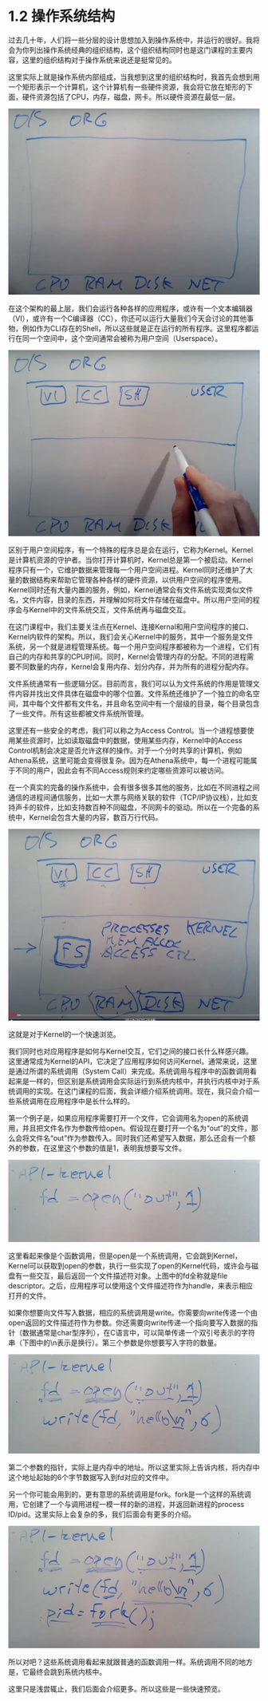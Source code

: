 # 1.2 操作系统结构

过去几十年，人们将一些分层的设计思想加入到操作系统中，并运行的很好。我将会为你列出操作系统经典的组织结构，这个组织结构同时也是这门课程的主要内容，这里的组织结构对于操作系统来说还是挺常见的。

这里实际上就是操作系统内部组成，当我想到这里的组织结构时，我首先会想到用一个矩形表示一个计算机，这个计算机有一些硬件资源，我会将它放在矩形的下面，硬件资源包括了CPU，内存，磁盘，网卡。所以硬件资源在最低一层。

![](../.gitbook/assets/image%20%2832%29.png)

在这个架构的最上层，我们会运行各种各样的应用程序，或许有一个文本编辑器（VI），或许有一个C编译器（CC），你还可以运行大量我们今天会讨论的其他事物，例如作为CLI存在的Shell，所以这些就是正在运行的所有程序。这里程序都运行在同一个空间中，这个空间通常会被称为用户空间（Userspace）。

![](../.gitbook/assets/image%20%2813%29.png)

区别于用户空间程序，有一个特殊的程序总是会在运行，它称为Kernel。Kernel是计算机资源的守护者。当你打开计算机时，Kernel总是第一个被启动。Kernel程序只有一个，它维护数据来管理每一个用户空间进程。Kernel同时还维护了大量的数据结构来帮助它管理各种各样的硬件资源，以供用户空间的程序使用。Kernel同时还有大量内置的服务，例如，Kernel通常会有文件系统实现类似文件名，文件内容，目录的东西，并理解如何将文件存储在磁盘中。所以用户空间的程序会与Kernel中的文件系统交互，文件系统再与磁盘交互。

在这门课程中，我们主要关注点在Kernel、连接Kernal和用户空间程序的接口、Kernel内软件的架构。所以，我们会关心Kernel中的服务，其中一个服务是文件系统，另一个就是进程管理系统。每一个用户空间程序都被称为一个进程，它们有自己的内存和共享的CPU时间。同时，Kernel会管理内存的分配。不同的进程需要不同数量的内存，Kernel会复用内存、划分内存，并为所有的进程分配内存。

文件系统通常有一些逻辑分区。目前而言，我们可以认为文件系统的作用是管理文件内容并找出文件具体在磁盘中的哪个位置。文件系统还维护了一个独立的命名空间，其中每个文件都有文件名，并且命名空间中有一个层级的目录，每个目录包含了一些文件。所有这些都被文件系统所管理。

这里还有一些安全的考虑，我们可以称之为Access Control。当一个进程想要使用某些资源时，比如读取磁盘中的数据，使用某些内存，Kernel中的Access Control机制会决定是否允许这样的操作。对于一个分时共享的计算机，例如Athena系统，这里可能会变得很复杂。因为在Athena系统中，每一个进程可能属于不同的用户，因此会有不同Access规则来约定哪些资源可以被访问。

在一个真实的完备的操作系统中，会有很多很多其他的服务，比如在不同进程之间通信的进程间通信服务，比如一大票与网络关联的软件（TCP/IP协议栈），比如支持声卡的软件，比如支持数百种不同磁盘，不同网卡的驱动。所以在一个完备的系统中，Kernel会包含大量的内容，数百万行代码。

![](../.gitbook/assets/image%20%2864%29.png)

这就是对于Kernel的一个快速浏览。

我们同时也对应用程序是如何与Kernel交互，它们之间的接口长什么样感兴趣。这里通常成为Kernel的API，它决定了应用程序如何访问Kernel。通常来说，这里是通过所谓的系统调用（System Call）来完成。系统调用与程序中的函数调用看起来是一样的，但区别是系统调用会实际运行到系统内核中，并执行内核中对于系统调用的实现。在这门课程的后面，我会详细介绍系统调用。现在，我只会介绍一些系统调用在应用程序中是长什么样的。

第一个例子是，如果应用程序需要打开一个文件，它会调用名为open的系统调用，并且把文件名作为参数传给open。假设现在要打开一个名为“out”的文件，那么会将文件名“out”作为参数传入。同时我们还希望写入数据，那么还会有一个额外的参数，在这里这个参数的值是1，表明我想要写文件。

![](../.gitbook/assets/image%20%2810%29.png)

这里看起来像是个函数调用，但是open是一个系统调用，它会跳到Kernel，Kernel可以获取到open的参数，执行一些实现了open的Kernel代码，或许会与磁盘有一些交互，最后返回一个文件描述符对象。上图中的fd全称就是file descriptor。之后，应用程序可以使用这个文件描述符作为handle，来表示相应打开的文件。

如果你想要向文件写入数据，相应的系统调用是write。你需要向write传递一个由open返回的文件描述符作为参数。你还需要向write传递一个指向要写入数据的指针（数据通常是char型序列），在C语言中，可以简单传递一个双引号表示的字符串（下图中的\n表示是换行）。第三个参数是你想要写入字符的数量。

![](../.gitbook/assets/image%20%2849%29.png)

第二个参数的指针，实际上是内存中的地址。所以这里实际上告诉内核，将内存中这个地址起始的6个字节数据写入到fd对应的文件中。

另一个你可能会用到的，更有意思的系统调用是fork。fork是一个这样的系统调用，它创建了一个与调用进程一模一样的新的进程，并返回新进程的process ID/pid。这里实际上会复杂的多，我们后面会有更多的介绍。

![](../.gitbook/assets/image%20%2854%29.png)

所以对吧？这些系统调用看起来就跟普通的函数调用一样。系统调用不同的地方是，它最终会跳到系统内核中。

这里只是浅尝辄止，我们后面会介绍更多。所以这些是一些快速预览。

